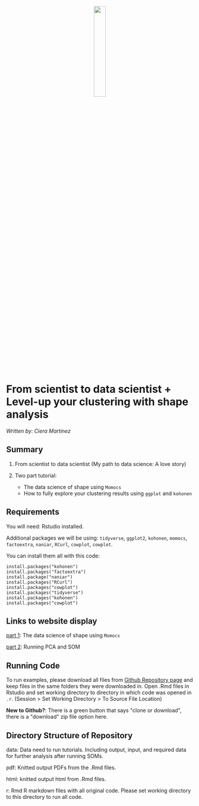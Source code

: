 <div style="text-align:center"><img src ="https://github.com/iamciera/SOMexample/blob/gh-pages/html/example.jpg?raw=true" width="25%" height="25%"/></div>

# From scientist to data scientist + Level-up your clustering with shape analysis

*Written by: Ciera Martinez*

## Summary

1. From scientist to data scientist (My path to data science: A love story)

2. Two part tutorial:
    - The data science of shape using `Momocs`
    - How to fully explore your clustering results using `ggplot` and `kohonen` 

## Requirements
You will need: Rstudio installed. 

Additional packages we will be using: `tidyverse`, `ggplot2`, `kohonen`, `momocs`, `factoextra`, `naniar`, `RCurl`, `cowplot`, `cowplot`.

You can install them all with this code:

```
install.packages("kohonen")
install.packages("factoextra")
install.package("naniar")
install.packages("RCurl")
install.packages("cowplot")
install.packages("tidyverse")
install.packages("kohonen")
install.packages("cowplot")
```

## Links to website display

[part 1](Copenhagen_Raldies_part1.html): The data science of shape using `Momocs`

[part 2](html/SOM_RNAseq_tutorial_part2a_SOM.html): Running PCA and SOM


Running Code
-------------

To run examples, please download all files from [Github Repository page](https://github.com/iamciera/rladies_copenhagen) and keep files in the same folders they were downloaded in. Open .Rmd files in Rstudio and set working directory to directory in which code was opened in `.r`. (Session > Set Working Directory > To Source File Location)

**New to Github?**: There is a green button that says "clone or download", there is a "download" zip file option here.

Directory Structure of Repository
---------------------

data: Data need to run tutorials. Including output, input, and required data for further analysis after running SOMs.

pdf: Knitted output PDFs from the .Rmd files.

html: knitted output html from .Rmd files.

r: Rmd R markdown files with all original code. Please set working directory to this directory to run all code.
